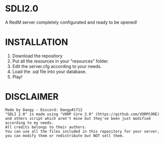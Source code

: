 # SDLI2.0
A RedM server completely configurated and ready to be opened!

# INSTALLATION
1. Download the repository
2. Put all the resources in your "resources" folder.
3. Edit the server.cfg according to your needs.
4. Load the .sql file into your database.
5. Play!

# DISCLAIMER
```
Made by Dangy - Discord: Dangy#1712
"SDLI 2.0" is made using "VORP Core 2.0" (https://github.com/VORPCORE) and others script which aren't mine but they've been just modified according to my needs.
All credits belongs to their authors.
You can use all the files included in this repository for your server, you can modify them or redistribute but NOT sell them.
```
